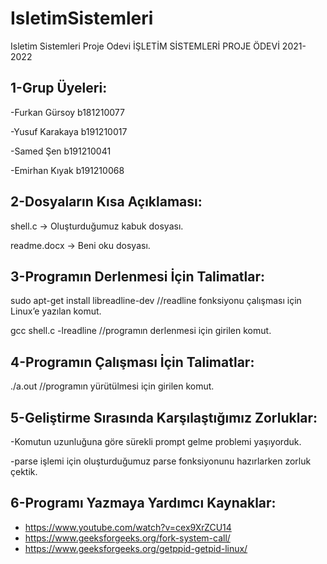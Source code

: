 # IsletimSistemleri
Isletim Sistemleri Proje Odevi
İŞLETİM SİSTEMLERİ PROJE ÖDEVİ 2021-2022

1-Grup Üyeleri:
----------------
-Furkan Gürsoy b181210077 

-Yusuf Karakaya b191210017 

-Samed Şen b191210041 

-Emirhan Kıyak b191210068 


2-Dosyaların Kısa Açıklaması:
-----------------------
shell.c -> Oluşturduğumuz kabuk dosyası.

readme.docx -> Beni oku dosyası.


3-Programın Derlenmesi İçin Talimatlar:
-----------------------
sudo apt-get install libreadline-dev  //readline fonksiyonu çalışması için Linux’e yazılan komut.

gcc shell.c -lreadline //programın derlenmesi için girilen komut.


4-Programın Çalışması İçin Talimatlar:
-----------------------
./a.out //programın yürütülmesi için girilen komut.


5-Geliştirme Sırasında Karşılaştığımız Zorluklar:
-----------------------
-Komutun uzunluğuna göre sürekli prompt gelme problemi yaşıyorduk. 

-parse işlemi için oluşturduğumuz parse fonksiyonunu hazırlarken zorluk çektik.


6-Programı Yazmaya Yardımcı Kaynaklar:
-----------------------
- https://www.youtube.com/watch?v=cex9XrZCU14
- https://www.geeksforgeeks.org/fork-system-call/
- https://www.geeksforgeeks.org/getppid-getpid-linux/
